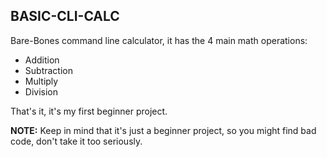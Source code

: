 ## BASIC-CLI-CALC
Bare-Bones command line calculator, it has the 4 main math operations:
- Addition
- Subtraction
- Multiply
- Division 

That's it, it's my first beginner project.

**NOTE:** Keep in mind that it's just a beginner project, so you might find bad code, don't take it too seriously.
